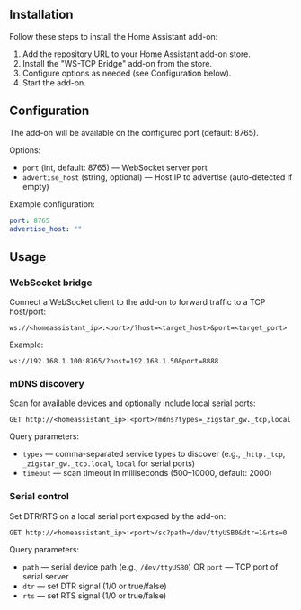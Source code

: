 ## Installation

Follow these steps to install the Home Assistant add-on:

1. Add the repository URL to your Home Assistant add-on store.
2. Install the "WS-TCP Bridge" add-on from the store.
3. Configure options as needed (see Configuration below).
4. Start the add-on.

## Configuration

The add-on will be available on the configured port (default: 8765).

Options:

- `port` (int, default: 8765) — WebSocket server port
- `advertise_host` (string, optional) — Host IP to advertise (auto-detected if empty)

Example configuration:

```yaml
port: 8765
advertise_host: ""
```

## Usage

### WebSocket bridge

Connect a WebSocket client to the add-on to forward traffic to a TCP host/port:

```
ws://<homeassistant_ip>:<port>/?host=<target_host>&port=<target_port>
```

Example:

```
ws://192.168.1.100:8765/?host=192.168.1.50&port=8888
```

### mDNS discovery

Scan for available devices and optionally include local serial ports:

```
GET http://<homeassistant_ip>:<port>/mdns?types=_zigstar_gw._tcp,local
```

Query parameters:

- `types` — comma-separated service types to discover (e.g., `_http._tcp`, `_zigstar_gw._tcp.local`, `local` for serial ports)
- `timeout` — scan timeout in milliseconds (500–10000, default: 2000)

### Serial control

Set DTR/RTS on a local serial port exposed by the add-on:

```
GET http://<homeassistant_ip>:<port>/sc?path=/dev/ttyUSB0&dtr=1&rts=0
```

Query parameters:

- `path` — serial device path (e.g., `/dev/ttyUSB0`) OR `port` — TCP port of serial server
- `dtr` — set DTR signal (1/0 or true/false)
- `rts` — set RTS signal (1/0 or true/false)
